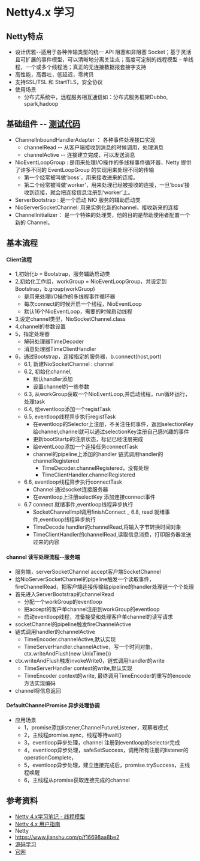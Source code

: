 #  Netty4.x 学习
##   Netty特点
*   设计优雅--适用于各种传输类型的统一 API 阻塞和非阻塞 Socket；基于灵活且可扩展的事件模型，可以清晰地分离关注点；高度可定制的线程模型 - 单线程，一个或多个线程池；真正的无连接数据报套接字支持
*   高性能，高吞吐，低延迟，零拷贝
*   支持SSL/TSL 和 StartTLS，安全协议
*   使用场景
    *   分布式系统中，远程服务相互通信如：分布式服务框架Dubbo, spark,hadoop

##   基础组件 -- [测试代码](https://github.com/xif10416s/java_test/tree/master/src/main/scala/org/fxi/test/java/framework/io/netty/examples)
*   ChannelInboundHandlerAdapter ：  各种事件处理接口实现
    *   channelRead --  从客户端接收到消息的时候调用，处理消息
    *   channelActive  -- 连接建立完成，可以发送消息
*   NioEventLoopGroup : 是用来处理I/O操作的多线程事件循环器，Netty 提供了许多不同的 EventLoopGroup 的实现用来处理不同的传输
    *   第一个经常被叫做‘boss’，用来接收进来的连接。
    *   第二个经常被叫做‘worker’，用来处理已经被接收的连接，一旦‘boss’接收到连接，就会把连接信息注册到‘worker’上。
*   ServerBootstrap :  是一个启动 NIO 服务的辅助启动类
*   NioServerSocketChannel:  用来实例化新的channel，接收新来的连接
*    ChannelInitializer： 是一个特殊的处理类，他的目的是帮助使用者配置一个新的 Channel。

##   基本流程
####   Client流程
*   1,初始化b = Bootstrap，服务辅助启动类
*   2,初始化工作组，workGroup = NioEventLoopGroup，并设定到Bootstrap，b.group(workGruop)
    -   是用来处理I/O操作的多线程事件循环器
    -   每次connect的时候开启一个线程，NioEventLoop
    -   默认16个NioEventLoop，需要的时候启动线程
*   3,设定channel类型，NioSocketChannel.class
*   4,channel的参数设置
*   5，指定处理器
    -   解码处理器TimeDecoder
    -   消息处理器TimeClientHandler
*   6，通过Bootstrap，连接指定的服务器，b.connect(host,port)
    -   6.1, 新建NioSocketChannel : channel
    -   6.2, 初始化channel,
        +  默认handler添加
        +  设置channel的一些参数
    -   6.3, 从workGroup获取一个NioEventLoop,并启动线程，run循环运行，处理task
    -   6.4, 给eventloop添加一个registTask
    -   6.5, eventloop线程异步执行registTask
        +   在eventloop的Selector上注册，不关注任何事件，返回selectionKey给channel,channel就可以通过selectionKey注册自己感兴趣的事件
        +   更新bootStartp的注册状态，标记已经注册完成
        +   给eventLoop添加一个连接任务connectTask
        +   channel的pipeline上添加的handler
链式调用handler的channelRegistered
            *   TimeDecoder.channelRegistered，没有处理
            *   TimeClientHandler.channelRegistered
    -   6.6, eventloop线程异步执行connectTask  
        +   Channel 通过socket连接服务器
        +   在eventloop上注册selectKey
添加连接connect事件
    -   6.7 connect 就绪事件,eventloop线程异步执行
        +   SocketChannelImpl调用finishConnect
    _   6.8, read 就绪事件,eventloop线程异步执行
        +   TimeDecode handler的channelRead,将输入字节转换时间对象
        +   TimeClientHandler的channelRead,读取信息消费，打印服务器发送过来的内容


####    channel 读写处理流程--服务端
*   服务端，serverSocketChannel accept客户端SocketChannel
*   给NioServerSocketChannel的pipeline触发一个读取事件，fireChannelRead，把客户端连接传输给pipeline的handler处理链一个个处理
*   首先进入ServerBootstrap的channelRead
    -   分配一个workGroup的eventloop 
    -   把accept的客户单channel注册到workGroup的eventloop
    -   启动eventloop线程，准备接受和处理客户单channel的读写请求
*   socketChannel的pipeline触发fireChannelActive
*   链式调用handler的channelActive
    -   TimeEncoder.channelActive,默认实现
    -   TimeServerHandler.channelActive，写一个时间对象，ctx.writeAndFlush(new UnixTime())
*   ctx.writeAndFlush触发invokeWrite0，链式调用handler的write
    -   TimeServerHandler context的write,默认实现
    -   TimeEncoder context的write, 最终调用TimeEncoder的重写的encode方法实现编码
*   channel将信息返回

####   DefaultChannelPromise 异步处理协调
*   应用场景
    -   1，promise添加listener,ChannelFutureListener，观察者模式
    -   2，主线程promise.sync，线程等待wait()
    -   3，eventloop异步处理，channel 注册到eventloop的selector完成
    -   4，eventloop异步处理，safeSetSuccess，调用所有注册的listener的operationComplete，
    -   5，eventloop异步处理，建立连接完成后，promise.trySuccess，主线程唤醒
    -   6，主线程从promise获取连接完成的channel


## 参考资料
*   [Netty 4.x学习笔记 - 线程模型](http://yihongwei.com/2014/01/netty-4-x-thread-model/)
*   [Netty 4.x 用户指南](http://wiki.jikexueyuan.com/project/netty-4-user-guide/writing-discard-server.html)
*   Netty
*   https://www.jianshu.com/p/f16698aa8be2
*   [源码学习](https://github.com/code4craft/netty-learning)
*   [官网](https://netty.io/wiki/user-guide-for-4.x.html)